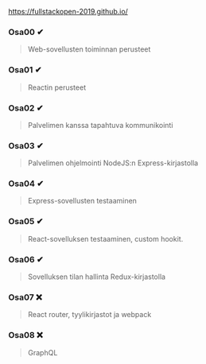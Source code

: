 https://fullstackopen-2019.github.io/

### Osa00 ✔
> Web-sovellusten toiminnan perusteet
### Osa01 ✔
> Reactin perusteet
### Osa02 ✔
> Palvelimen kanssa tapahtuva kommunikointi
### Osa03 ✔
> Palvelimen ohjelmointi NodeJS:n Express-kirjastolla
### Osa04 ✔
> Express-sovellusten testaaminen
### Osa05 ✔
> React-sovelluksen testaaminen, custom hookit.
### Osa06 ✔
> Sovelluksen tilan hallinta Redux-kirjastolla
### Osa07 ❌
> React router, tyylikirjastot ja webpack
### Osa08 ❌
> GraphQL
